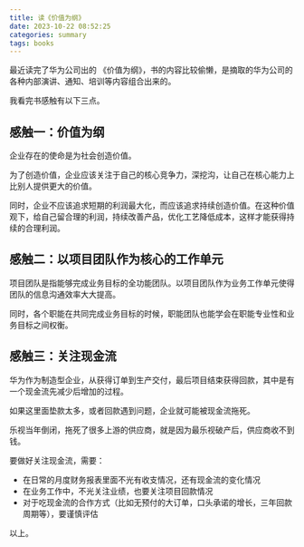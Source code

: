 ```yaml
---
title: 读《价值为纲》
date: 2023-10-22 08:52:25
categories: summary
tags: books
---
```


最近读完了华为公司出的 《价值为纲》，书的内容比较偷懒，是摘取的华为公司的各种内部演讲、通知、培训等内容组合出来的。

我看完书感触有以下三点。

## 感触一：价值为纲

企业存在的使命是为社会创造价值。

为了创造价值，企业应该关注于自己的核心竞争力，深挖沟，让自己在核心能力上比别人提供更大的价值。

同时，企业不应该追求短期的利润最大化，而应该追求持续创造价值。在这种价值观下，给自己留合理的利润，持续改善产品，优化工艺降低成本，这样才能获得持续的合理利润。

## 感触二：以项目团队作为核心的工作单元

项目团队是指能够完成业务目标的全功能团队。以项目团队作为业务工作单元使得团队的信息沟通效率大大提高。

同时，各个职能在共同完成业务目标的时候，职能团队也能学会在职能专业性和业务目标之间权衡。

## 感触三：关注现金流

华为作为制造型企业，从获得订单到生产交付，最后项目结束获得回款，其中是有一个现金流先减少后增加的过程。

如果这里面垫款太多，或者回款遇到问题，企业就可能被现金流拖死。

乐视当年倒闭，拖死了很多上游的供应商，就是因为最乐视破产后，供应商收不到钱。

要做好关注现金流，需要：

 - 在日常的月度财务报表里面不光有收支情况，还有现金流的变化情况
 - 在业务工作中，不光关注业绩，也要关注项目回款情况
 - 对于吃现金流的合作方式（比如无预付的大订单，口头承诺的增长，三年回款周期等），要谨慎评估

以上。
